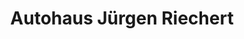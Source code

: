 ---
title: "Autohaus Jürgen Riechert"
url: /freiburg-im-breisgau/autohaus-juergen-riechert/
shop: Autohaus
---